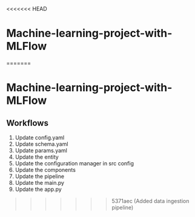 <<<<<<< HEAD
# Machine-learning-project-with-MLFlow
=======
# Machine-learning-project-with-MLFlow


## Workflows

1. Update config.yaml
2. Update schema.yaml
3. Update params.yaml
4. Update the entity
5. Update the configuration manager in src config
6. Update the components
7. Update the pipeline 
8. Update the main.py
9. Update the app.py

>>>>>>> 5371aec (Added data ingestion pipeline)
